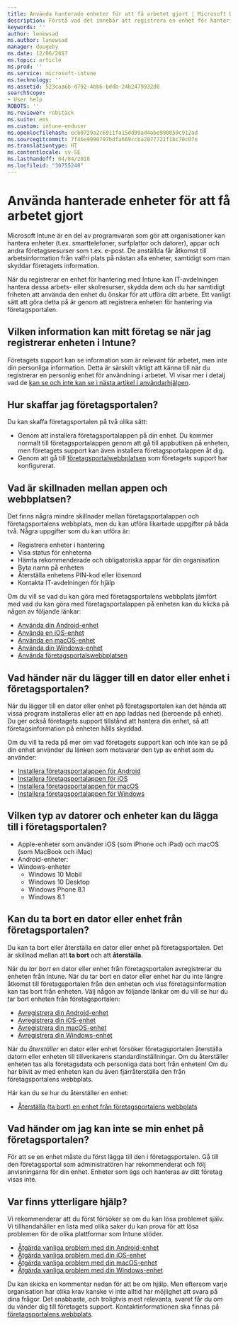 ```yaml
---
title: Använda hanterade enheter för att få arbetet gjort | Microsoft Docs
description: Förstå vad det innebär att registrera en enhet för hantering med Intune.
keywords: ''
author: lenewsad
ms.author: lanewsad
manager: dougeby
ms.date: 12/06/2017
ms.topic: article
ms.prod: ''
ms.service: microsoft-intune
ms.technology: ''
ms.assetid: 523caa6b-d792-4bb6-bddb-24b2479932d8
searchScope:
- User help
ROBOTS: ''
ms.reviewer: robstack
ms.suite: ems
ms.custom: intune-enduser
ms.openlocfilehash: ecb0729a2c6911fa15dd99ad4abe990859c912ad
ms.sourcegitcommit: 7f46e9990797bdfa669ccba2077721f1bc70c07e
ms.translationtype: HT
ms.contentlocale: sv-SE
ms.lasthandoff: 04/04/2018
ms.locfileid: "30755240"
---
```

# <a name="use-managed-devices-to-get-work-done"></a>Använda hanterade enheter för att få arbetet gjort
Microsoft Intune är en del av programvaran som gör att organisationer kan hantera enheter (t.ex. smarttelefoner, surfplattor och datorer), appar och andra företagsresurser som t.ex. e-post. De anställda får åtkomst till arbetsinformation från valfri plats på nästan alla enheter, samtidigt som man skyddar företagets information.

När du registrerar en enhet för hantering med Intune kan IT-avdelningen hantera dessa arbets- eller skolresurser, skydda dem och du har samtidigt friheten att använda den enhet du önskar för att utföra ditt arbete. Ett vanligt sätt att göra detta på är genom att registrera enheten för hantering via företagsportalen.

## <a name="what-information-can-my-company-see-when-i-enroll-my-device-in-intune"></a>Vilken information kan mitt företag se när jag registrerar enheten i Intune?
Företagets support kan se information som är relevant för arbetet, men inte din personliga information. Detta är särskilt viktigt att känna till när du registrerar en personlig enhet för användning i arbetet. Vi visar mer i detalj vad de [kan se och inte kan se i nästa artikel i användarhjälpen](what-info-can-your-company-see-when-you-enroll-your-device-in-intune.md).

## <a name="how-do-i-get-the-company-portal"></a>Hur skaffar jag företagsportalen?
Du kan skaffa företagsportalen på två olika sätt:

- Genom att installera företagsportalappen på din enhet. Du kommer normalt till företagsportalappen genom att gå till appbutiken på enheten, men företagets support kan även installera företagsportalappen åt dig.
- Genom att gå till [företagsportalwebbplatsen](https://portal.manage.microsoft.com#HelpDeskDialog) som företagets support har konfigurerat.

## <a name="whats-the-difference-between-the-app-and-the-website"></a>Vad är skillnaden mellan appen och webbplatsen?
Det finns några mindre skillnader mellan företagsportalappen och företagsportalens webbplats, men du kan utföra likartade uppgifter på båda två. Några uppgifter som du kan utföra är:

- Registrera enheter i hantering
- Visa status för enheterna
- Hämta rekommenderade och obligatoriska appar för din organisation
- Byta namn på enheten
- Återställa enhetens PIN-kod eller lösenord
- Kontakta IT-avdelningen för hjälp

Om du vill se vad du kan göra med företagsportalens webbplats jämfört med vad du kan göra med företagsportalappen på enheten kan du klicka på någon av följande länkar:

- [Använda din Android-enhet](using-your-android-device-with-intune.md)
- [Använda en iOS-enhet](using-your-ios-device-with-intune.md)
- [Använda en macOS-enhet](using-your-macos-device-with-intune.md)
- [Använda din Windows-enhet](using-your-windows-device-with-intune.md)
- [Använda företagsportalswebbplatsen](using-the-intune-company-portal-website.md)

## <a name="what-happens-when-you-add-a-computer-or-device-to-the-company-portal"></a>Vad händer när du lägger till en dator eller enhet i företagsportalen?
När du lägger till en dator eller enhet på företagsportalen kan det hända att vissa program installeras eller att en app laddas ned (beroende på enhet). Du ger också företagets support tillstånd att hantera din enhet, så att företagsinformation på enheten hålls skyddad.

Om du vill ta reda på mer om vad företagets support kan och inte kan se på din enhet använder du länken som motsvarar den typ av enhet som du använder:

- [Installera företagsportalappen för Android](what-happens-if-you-install-the-company-portal-app-and-enroll-your-device-in-intune-android.md)
- [Installera företagsportalappen för iOS](what-happens-if-you-install-the-company-portal-app-and-enroll-your-device-in-intune-ios.md)
- [Installera företagsportalappen för macOS](what-happens-if-you-install-the-company-portal-app-and-enroll-your-device-in-intune-macos.md)
- [Installera företagsportalappen för Windows](what-happens-if-you-install-the-company-portal-app-and-enroll-your-device-in-intune-windows10.md)

## <a name="what-kind-of-computers-or-devices-can-you-add-to-the-company-portal"></a>Vilken typ av datorer och enheter kan du lägga till i företagsportalen?
-   Apple-enheter som använder iOS (som iPhone och iPad) och macOS (som MacBook och iMac)
-   Android-enheter:
-   Windows-enheter
    -   Windows 10 Mobil
    -   Windows 10 Desktop
    -   Windows Phone 8.1
    -   Windows 8.1

## <a name="can-you-remove-a-computer-or-device-from-the-company-portal"></a>Kan du ta bort en dator eller enhet från företagsportalen?
Du kan ta bort eller återställa en dator eller enhet på företagsportalen. Det är skillnad mellan att **ta bort** och att **återställa**.

När du *tar bort* en dator eller enhet från företagsportalen avregistrerar du enheten från Intune. När du tar bort en dator eller enhet har du inte längre åtkomst till företagsportalen från den enheten och viss företagsinformation kan tas bort från enheten. Välj någon av följande länkar om du vill se hur du tar bort enheten från företagsportalen:

- [Avregistrera din Android-enhet](unenroll-your-device-from-intune-android.md)
- [Avregistrera din iOS-enhet](unenroll-your-device-from-intune-ios.md)
- [Avregistrera din macOS-enhet](unenroll-your-device-from-intune-macos.md)
- [Avregistrera din Windows-enhet](unenroll-your-device-from-intune-windows.md)

När du *återställer* en dator eller enhet försöker företagsportalen återställa datorn eller enheten till tillverkarens standardinställningar. Om du återställer enheten tas alla företagsdata och personliga data bort från enheten! Om du har blivit av med enheten kan du även fjärråterställa den från företagsportalens webbplats.

Här kan du se hur du återställer en enhet:

- [Återställa (ta bort) en enhet från företagsportalens webbplats](reset-erase-your-device-cpwebsite.md)

## <a name="what-if-i-cant-see-my-device-in-the-company-portal"></a>Vad händer om jag kan inte se min enhet på företagsportalen?
För att se en enhet måste du först lägga till den i företagsportalen. Gå till den företagsportal som administratören har rekommenderat och följ anvisningarna för din enhet. Enheter som ägs och hanteras av ditt företag visas inte.

## <a name="where-else-can-i-go-for-help"></a>Var finns ytterligare hjälp?
Vi rekommenderar att du först försöker se om du kan lösa problemet själv. Vi tillhandahåller en lista med olika saker du kan prova för att lösa problemen för de olika plattformar som Intune stöder.

- [Åtgärda vanliga problem med din Android-enhet](troubleshoot-your-device-android.md)
- [Åtgärda vanliga problem med din iOS-enhet](troubleshoot-your-device-ios.md)
- [Åtgärda vanliga problem med din macOS-enhet](troubleshoot-your-device-macos.md)
- [Åtgärda vanliga problem med din Windows-enhet](troubleshoot-your-device-windows.md)

Du kan skicka en kommentar nedan för att be om hjälp. Men eftersom varje organisation har olika krav kanske vi inte alltid har möjlighet att svara på dina frågor. Det snabbaste, och troligtvis mest relevanta, svaret får du om du vänder dig till företagets support. Kontaktinformationen ska finnas på [företagsportalens webbplats](https://portal.manage.microsoft.com#HelpDeskDialog).
